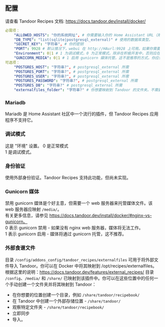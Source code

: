 ## 配置

请查看 Tandoor Recipes 文档: https://docs.tandoor.dev/install/docker/

```yaml
必需项：
    "ALLOWED_HOSTS": "你的系统网址", # 你需要输入你的 Home Assistant URL（用逗号分隔，不加空格），以允许入口正常工作
    "DB_TYPE": "list(sqlite|postgresql_external)" # 使用的数据库类型。
    "SECRET_KEY": "字符串", # 你的密钥
    "PORT": 9928 # 默认情况下，webui 在 http://HAurl:9928 上可用。如果你需要更改端口，则应仅通过此选项进行更改，而非在应用内更改
    "Environment": 0|1 # 1 为调试模式，0 为正常模式。除非在积极开发中，否则应在正常模式下运行。
    "GUNICORN_MEDIA": 0|1 # 1 启用 gunicorn 媒体托管。这不是推荐的方式。你应使用 nginx 服务器来托管你的媒体 - 详见文档。
可选项：
    "POSTGRES_HOST": "字符串?", # postgresql_external 所需
    "POSTGRES_PORT": "字符串?", # postgresql_external 所需
    "POSTGRES_USER": "字符串?", # postgresql_external 所需
    "POSTGRES_PASSWORD": "字符串?", # postgresql_external 所需
    "POSTGRES_DB": "字符串?" # postgresql_external 所需
    "externalfiles_folder": "字符串?" # 你想要映射到 Tandoor 的文件夹。不需要，因为 /share/ 和 /media/ 已经映射。若该文件夹不存在，将被创建。
```
### Mariadb
Mariadb 是 Home Assistant 社区中一个流行的插件，但 Tandoor Recipes 应用程序不支持它。

### 调试模式
这是 "环境" 设置。
0 是正常模式  
1 是调试模式。

### 身份验证
使用外部身份验证。Tandoor Recipes 支持此功能，但尚未实现。

### Gunicorn 媒体
禁用 gunicorn 媒体是个好主意，但需要一个 web 服务器来托管媒体文件。该 web 服务器应映射 `/media/`。  
有关更多信息，请参见 https://docs.tandoor.dev/install/docker/#nginx-vs-gunicorn。  
0 表示 gunicorn 禁用 - 如果没有 nginx web 服务器，媒体将无法工作。  
1 表示 gunicorn 启用 - 媒体将通过 gunicorn 托管，这不推荐。

### 外部食谱文件

目录 `/config/addons_config/tandoor_recipes/externalfiles` 可用于将外部文件导入 Tandoor。你可以在 Docker 中将其映射到 /opt/recipes/externalfiles。根据这里的说明：https://docs.tandoor.dev/features/external_recipes/
目录 `/config`、`/media/` 和 `/share/` 已映射到该插件中。你可以在这些位置中的任何一个手动创建一个文件夹并将其映射到 Tandoor：
- 在你想要的位置创建一个目录，例如 `/share/tandoor/recipebook/`
- 在 Tandoor 中创建一个外部存储位置 - `/share/tandoor/`
- 观察特定文件夹 - `/share/tandoor/recipebook/`
- 立即同步
- 导入。